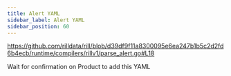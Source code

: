 ```yaml
---
title: Alert YAML
sidebar_label: Alert YAML
sidebar_position: 60
---
```

https://github.com/rilldata/rill/blob/d39df9f11a8300095e6ea247b1b5c2d2fd6b4ecb/runtime/compilers/rillv1/parse_alert.go#L18

Wait for confirmation on Product to add this YAML